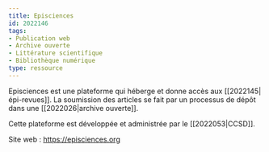 ```yaml
---
title: Episciences
id: 2022146
tags:
- Publication web
- Archive ouverte
- Littérature scientifique
- Bibliothèque numérique
type: ressource
---
```


Episciences est une plateforme qui héberge et donne accès aux [[2022145|épi-revues]]. La soumission des articles se fait par un processus de dépôt dans une [[2022026|archive ouverte]]. 

Cette plateforme est développée et administrée par le [[2022053|CCSD]].

Site web : <https://episciences.org>

